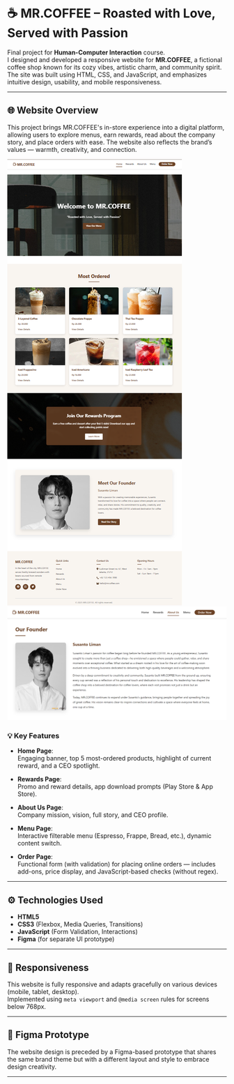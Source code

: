 # ☕ MR.COFFEE – Roasted with Love, Served with Passion

Final project for **Human-Computer Interaction** course.  
I designed and developed a responsive website for **MR.COFFEE**, a fictional coffee shop known for its cozy vibes, artistic charm, and community spirit. The site was built using HTML, CSS, and JavaScript, and emphasizes intuitive design, usability, and mobile responsiveness.

---

## 🌐 Website Overview

This project brings MR.COFFEE's in-store experience into a digital platform, allowing users to explore menus, earn rewards, read about the company story, and place orders with ease. The website also reflects the brand’s values — warmth, creativity, and connection.

![Home Page](HomePage.png)
![About Us Page](AboutUsPage.png)

### 💡 Key Features

- **Home Page**:  
  Engaging banner, top 5 most-ordered products, highlight of current reward, and a CEO spotlight.

- **Rewards Page**:  
  Promo and reward details, app download prompts (Play Store & App Store).

- **About Us Page**:  
  Company mission, vision, full story, and CEO profile.

- **Menu Page**:  
  Interactive filterable menu (Espresso, Frappe, Bread, etc.), dynamic content switch.

- **Order Page**:  
  Functional form (with validation) for placing online orders — includes add-ons, price display, and JavaScript-based checks (without regex).

---

## ⚙️ Technologies Used

- **HTML5**  
- **CSS3** (Flexbox, Media Queries, Transitions)  
- **JavaScript** (Form Validation, Interactions)  
- **Figma** (for separate UI prototype)

---

## 📱 Responsiveness

This website is fully responsive and adapts gracefully on various devices (mobile, tablet, desktop).  
Implemented using `meta viewport` and `@media screen` rules for screens below 768px.

---

## 🎨 Figma Prototype

The website design is preceded by a Figma-based prototype that shares the same brand theme but with a different layout and style to embrace design creativity.

---
